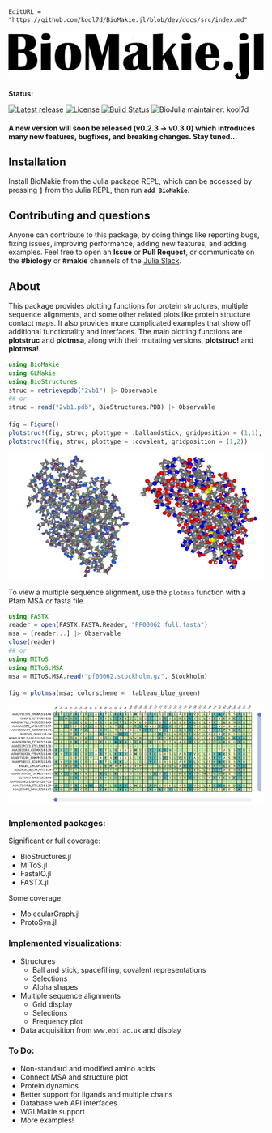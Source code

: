 ```@meta
EditURL = "https://github.com/kool7d/BioMakie.jl/blob/dev/docs/src/index.md"
```
![biomakiename1](./assets/biomakiename1.png)

**Status:**

[![Latest release](https://img.shields.io/github/release/BioJulia/BioMakie.jl.svg)](https://github.com/BioJulia/BioMakie.jl/releases/latest)
[![License](https://img.shields.io/badge/license-MIT-green.svg)](https://github.com/BioJulia/BioMakie.jl/blob/master/LICENSE.md)
[![Build Status](https://github.com/BioJulia/BioMakie.jl/workflows/ci/badge.svg)](https://github.com/BioJulia/BioMakie.jl/actions?query=workflow%3Aci) 
![BioJulia maintainer: kool7d](https://img.shields.io/badge/BioJulia%20Maintainer-kool7d-orange.svg)

#### A new version will soon be released (v0.2.3 -> v0.3.0) which introduces many new features, bugfixes, and breaking changes. Stay tuned...

## Installation

Install BioMakie from the Julia package REPL, which can be accessed by
pressing **`]`** from the Julia REPL, then run **`add BioMakie`**.

## Contributing and questions

Anyone can contribute to this package, by doing things like reporting bugs, fixing issues,
improving performance, adding new features, and adding examples. Feel free to open an **Issue** or **Pull Request**,
or communicate on the **#biology** or **#makie** channels of the [Julia Slack](https://join.slack.com/t/julialang/shared_invite/zt-1ab2rnvlw-mfODD9DJC_apVEULyKXDrA).

## About

This package provides plotting functions for protein structures, multiple sequence alignments, and some other related plots like protein structure contact maps. 
It also provides more complicated examples that show off additional functionality and interfaces. 
The main plotting functions are **plotstruc** and **plotmsa**, along with their mutating versions, **plotstruc!** and **plotmsa!**.

```julia
using BioMakie
using GLMakie
using BioStructures
struc = retrievepdb("2vb1") |> Observable
## or
struc = read("2vb1.pdb", BioStructures.PDB) |> Observable

fig = Figure()
plotstruc!(fig, struc; plottype = :ballandstick, gridposition = (1,1), atomcolors = aquacolors)
plotstruc!(fig, struc; plottype = :covalent, gridposition = (1,2))
```
![2vb1crop](./assets/2vb1crop.png)

To view a multiple sequence alignment, use the `plotmsa` function with a Pfam MSA or fasta file.

```julia
using FASTX
reader = open(FASTX.FASTA.Reader, "PF00062_full.fasta")
msa = [reader...] |> Observable
close(reader)
## or 
using MIToS
using MIToS.MSA
msa = MIToS.MSA.read("pf00062.stockholm.gz", Stockholm)

fig = plotmsa(msa; colorscheme = :tableau_blue_green)
```
![msa](./assets/msa.png)

### Implemented packages:
Significant or full coverage: 
 - BioStructures.jl
 - MIToS.jl
 - FastaIO.jl
 - FASTX.jl

Some coverage:
 - MolecularGraph.jl
 - ProtoSyn.jl

### Implemented visualizations:
- Structures
  - Ball and stick, spacefilling, covalent representations
  - Selections
  - Alpha shapes
- Multiple sequence alignments
  - Grid display
  - Selections
  - Frequency plot
- Data acquisition from `www.ebi.ac.uk` and display 

### To Do:
- Non-standard and modified amino acids
- Connect MSA and structure plot
- Protein dynamics
- Better support for ligands and multiple chains
- Database web API interfaces
- WGLMakie support
- More examples!
